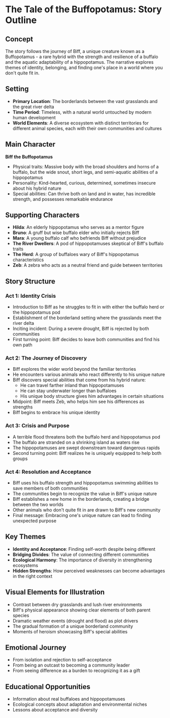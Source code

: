 # The Tale of the Buffopotamus: Story Outline

## Concept
The story follows the journey of Biff, a unique creature known as a Buffopotamus - a rare hybrid with the strength and resilience of a buffalo and the aquatic adaptability of a hippopotamus. The narrative explores themes of identity, belonging, and finding one's place in a world where you don't quite fit in.

## Setting
- **Primary Location**: The borderlands between the vast grasslands and the great river delta
- **Time Period**: Timeless, with a natural world untouched by modern human development
- **World Elements**: A diverse ecosystem with distinct territories for different animal species, each with their own communities and cultures

## Main Character
**Biff the Buffopotamus**
- Physical traits: Massive body with the broad shoulders and horns of a buffalo, but the wide snout, short legs, and semi-aquatic abilities of a hippopotamus
- Personality: Kind-hearted, curious, determined, sometimes insecure about his hybrid nature
- Special abilities: Can thrive both on land and in water, has incredible strength, and possesses remarkable endurance

## Supporting Characters
- **Hilda**: An elderly hippopotamus who serves as a mentor figure
- **Bruno**: A gruff but wise buffalo elder who initially rejects Biff
- **Mara**: A young buffalo calf who befriends Biff without prejudice
- **The River Dwellers**: A pod of hippopotamuses skeptical of Biff's buffalo traits
- **The Herd**: A group of buffaloes wary of Biff's hippopotamus characteristics
- **Zeb**: A zebra who acts as a neutral friend and guide between territories

## Story Structure

### Act 1: Identity Crisis
- Introduction to Biff as he struggles to fit in with either the buffalo herd or the hippopotamus pod
- Establishment of the borderland setting where the grasslands meet the river delta
- Inciting incident: During a severe drought, Biff is rejected by both communities
- First turning point: Biff decides to leave both communities and find his own path

### Act 2: The Journey of Discovery
- Biff explores the wider world beyond the familiar territories
- He encounters various animals who react differently to his unique nature
- Biff discovers special abilities that come from his hybrid nature:
  - He can travel farther inland than hippopotamuses
  - He can stay underwater longer than buffaloes
  - His unique body structure gives him advantages in certain situations
- Midpoint: Biff meets Zeb, who helps him see his differences as strengths
- Biff begins to embrace his unique identity

### Act 3: Crisis and Purpose
- A terrible flood threatens both the buffalo herd and hippopotamus pod
- The buffalo are stranded on a shrinking island as waters rise
- The hippopotamuses are swept downstream toward dangerous rapids
- Second turning point: Biff realizes he is uniquely equipped to help both groups

### Act 4: Resolution and Acceptance
- Biff uses his buffalo strength and hippopotamus swimming abilities to save members of both communities
- The communities begin to recognize the value in Biff's unique nature
- Biff establishes a new home in the borderlands, creating a bridge between the two worlds
- Other animals who don't quite fit in are drawn to Biff's new community
- Final message: Embracing one's unique nature can lead to finding unexpected purpose

## Key Themes
- **Identity and Acceptance**: Finding self-worth despite being different
- **Bridging Divides**: The value of connecting different communities
- **Ecological Harmony**: The importance of diversity in strengthening ecosystems
- **Hidden Strengths**: How perceived weaknesses can become advantages in the right context

## Visual Elements for Illustration
- Contrast between dry grasslands and lush river environments
- Biff's physical appearance showing clear elements of both parent species
- Dramatic weather events (drought and flood) as plot drivers
- The gradual formation of a unique borderland community
- Moments of heroism showcasing Biff's special abilities

## Emotional Journey
- From isolation and rejection to self-acceptance
- From being an outcast to becoming a community leader
- From seeing difference as a burden to recognizing it as a gift

## Educational Opportunities
- Information about real buffaloes and hippopotamuses
- Ecological concepts about adaptation and environmental niches
- Lessons about acceptance and diversity
